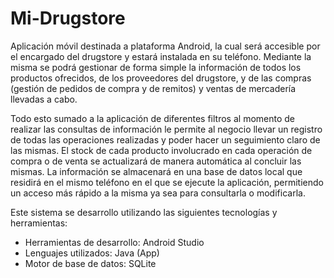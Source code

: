 # Mi-Drugstore
Aplicación móvil destinada a plataforma Android, la cual será accesible por el encargado del drugstore y estará instalada en su teléfono. Mediante la misma se podrá gestionar de forma simple la información de todos los productos ofrecidos, de los proveedores del drugstore, y de las compras (gestión de pedidos de
compra y de remitos) y ventas de mercadería llevadas a cabo. 

Todo esto sumado a la aplicación de diferentes filtros al momento de realizar las consultas de información le permite al negocio llevar un registro de todas las operaciones realizadas y poder hacer un seguimiento claro de las mismas. El stock de cada producto involucrado en cada operación de compra o de venta se actualizará de manera automática al concluir las mismas. La información se almacenará en una base de datos local que residirá en el mismo teléfono en el que se ejecute la aplicación, permitiendo un acceso más rápido a la misma ya sea para consultarla o modificarla.

Este sistema se desarrollo utilizando las siguientes tecnologías y herramientas:

- Herramientas de desarrollo: Android Studio
- Lenguajes utilizados: Java (App)
- Motor de base de datos: SQLite
